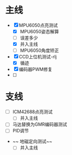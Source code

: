# 主线

* [X] MPU6050点亮测试
  * [X] MPU6050姿态解算
  * [ ] 误差多少
  * [X] 并入主线
  * [ ] MPU6050角度矫正
* [X] CCD上位机测试-rlj
  * [X] 循迹
* [X] 编码器PWM修复
* [ ]  


# 支线

* [ ] ICM42688点亮测试
  * [ ] 并入主线
* [ ] 马达替换为GMR编码器测试
* [ ] PID调节

* ~~ 地磁定向测试~~
  * [ ] 并入主线
